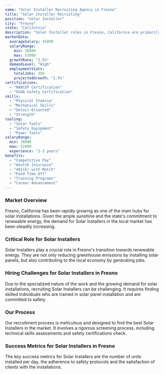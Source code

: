 ```yaml
---
name: "Solar Installer Recruiting Agency in Fresno"
title: "Solar Installer Recruiting"
position: "Solar Installer"
city: "Fresno"
state: "California"
description: "Solar Installer roles in Fresno, California are primarily responsible for installing, maintaining, and repairing solar panel systems in residential, commercial, or industrial settings."
marketData:
  averageSalary: 45000
  salaryRange:
    min: 38000
    max: 52000
  growthRate: "2.5%"
  demandLevel: "High"
  employmentStats:
    totalJobs: 350
    projectedGrowth: "1.5%"
certifications:
  - "NABCEP Certification"
  - "OSHA Safety Certification"
skills:
  - "Physical Stamina"
  - "Mechanical Skills"
  - "Detail-Oriented"
  - "Strength"
tooling:
  - "Solar Tools"
  - "Safety Equipment"
  - "Power Tools"
salaryRange:
  min: 38000
  max: 52000
  experience: "1-3 years"
benefits:
  - "Competitive Pay"
  - "Health Insurance"
  - "401(k) with Match"
  - "Paid Time Off"
  - "Training Programs"
  - "Career Advancement"
---
```


### Market Overview
Fresno, California has been rapidly growing as one of the main hubs for solar installations. Given the ample sunshine and the state's commitment to renewable energy, the demand for Solar Installers in the local market has been steadily increasing.

### Critical Role for Solar Installers
Solar Installers play a crucial role in Fresno's transition towards renewable energy. They are not only reducing greenhouse emissions by installing solar panels, but also contributing to the local economy by generating jobs.

### Hiring Challenges for Solar Installers in Fresno
Due to the specialized nature of the work and the growing demand for solar installations, recruiting Solar Installers can be challenging. It requires finding skilled individuals who are trained in solar panel installation and are committed to safety.

### Our Process
Our recruitment process is meticulous and designed to find the best Solar Installers in the market. It involves a rigorous screening process, including technical skills assessments and safety certifications check.

### Success Metrics for Solar Installers in Fresno
The key success metrics for Solar Installers are the number of units installed per day, the adherence to safety protocols and the satisfaction of clients with the installations.
